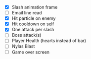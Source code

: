 - [x] Slash animation frame
- [ ] Email line read
- [x] Hit particle on enemy
- [x] Hit cooldown on self
- [x] One attack per slash
- [ ] Boss attack(s)
- [ ] Player Health (hearts instead of bar)
- [ ] Nylas Blast
- [ ] Game over screen
